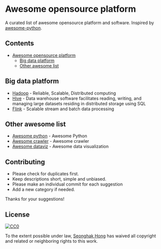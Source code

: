# Awesome opensource platform

A curated list of awesome opensource platform and software. Inspired by [awesome-python](https://github.com/vinta/awesome-python).

## Contents

* [Awesome opensource platform](#awesome-opensource-platform)
  * [Big data platform](##big-data-platform)
  * [Other awesome list](##other-awesome-list)

## Big data platform

* [Hadoop](http://hadoop.apache.org/) - Reliable, Scalable, Distributed computing
* [Hive](https://hive.apache.org/) - Data warehouse software facilitates reading, writing, and managing large datasets residing in distributed storage using SQL
* [Flink](http://flink.apache.org/) - Scalable stream and batch data processing

## Other awesome list

* [Awesome python](https://github.com/vinta/awesome-python) - Awesome Python
* [Awesome crawler](https://github.com/BruceDone/awesome-crawler) - Awesome crawler
* [Awesome dataviz](https://github.com/fasouto/awesome-dataviz) - Awesome data visualization

## Contributing

* Please check for duplicates first.
* Keep descriptions short, simple and unbiased.
* Please make an individual commit for each suggestion
* Add a new category if needed.

Thanks for your suggestions!

## License

[![CC0](https://licensebuttons.net/p/zero/1.0/88x31.png)](https://creativecommons.org/publicdomain/zero/1.0/)

To the extent possible under law, [Seonghak Hong](http://aidenhong.com/) has waived all copyright and related or neighboring rights to this work.
